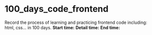 # 100_days_code_frontend
Record the process of learning and practicing frontend code including: html, css... in 100 days.
**Start time:**
**Detail time:**
**End time:**
